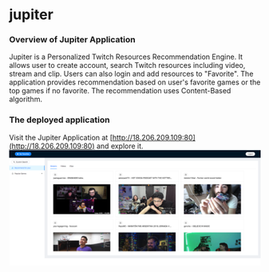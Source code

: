 # jupiter

### Overview of Jupiter Application

Jupiter is a Personalized Twitch Resources Recommendation Engine. It allows user to create account, 
search Twitch resources including video, stream and clip. Users can also login and add resources to "Favorite".
 The application provides recommendation based on user's favorite games or the top games if no favorite.
 The recommendation uses Content-Based algorithm.
 
### The deployed application

Visit the Jupiter Application at [http://18.206.209.109:80](http://18.206.209.109:80) and explore it.
![diagram](screenshot.png)